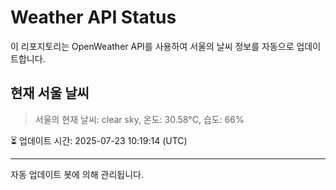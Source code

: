 
# Weather API Status

이 리포지토리는 OpenWeather API를 사용하여 서울의 날씨 정보를 자동으로 업데이트합니다.

## 현재 서울 날씨
> 서울의 현재 날씨: clear sky, 온도: 30.58°C, 습도: 66%

⏳ 업데이트 시간: 2025-07-23 10:19:14 (UTC)

---
자동 업데이트 봇에 의해 관리됩니다.
